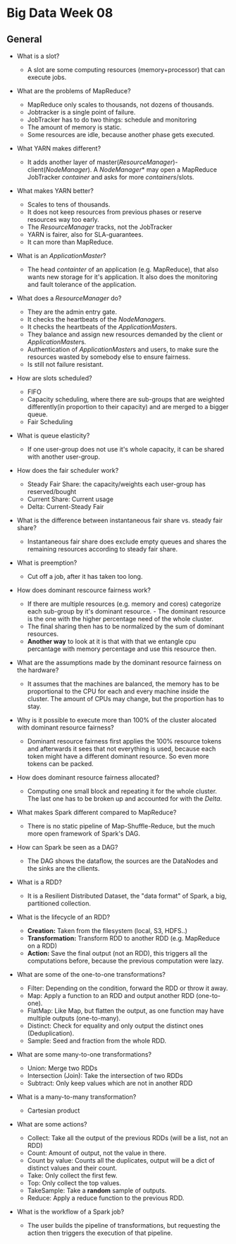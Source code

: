# Big Data Week 08
## General
- What is a slot?
	- A slot are some computing resources (memory+processor) that can execute jobs.
- What are the problems of MapReduce?
	- MapReduce only scales to thousands, not dozens of thousands.
	- Jobtracker is a single point of failure.
	- JobTracker has to do two things: schedule and monitoring
	- The amount of memory is static.
	- Some resources are idle, because another phase gets executed.
- What YARN makes different?
	- It adds another layer of master(*ResourceManager*)-client(*NodeManager*). A *NodeManager** may open a MapReduce JobTracker *container* and asks for more *containers*/slots.
- What makes YARN better?
	- Scales to tens of thousands.
	- It does not keep resources from previous phases or reserve resources way too early.
	- The *ResourceManager* tracks, not the JobTracker
	- YARN is fairer, also for SLA-guarantees.
	- It can more than MapReduce.
- What is an *ApplicationMaster*?
	- The head *containter* of an application (e.g. MapReduce), that also wants new storage for it's application. It also does the monitoring and fault tolerance of the application.
- What does a *ResourceManager* do?
	- They are the admin entry gate.
	- It checks the heartbeats of the *NodeManager*s.
	- It checks the heartbeats of the *ApplicationMaster*s.
	- They balance and assign new resources demanded by the client or *ApplicationMaster*s.
	- Authentication of *ApplicationMaster*s and users, to make sure the resources wasted by somebody else to ensure fairness.
	- Is still not failure resistant.
- How are slots scheduled?
	- FIFO
	- Capacity scheduling, where there are sub-groups that are weighted differently(in proportion to their capacity) and are merged to a bigger queue.
	- Fair Scheduling
- What is queue elasticity?
	- If one user-group does not use it's whole capacity, it can be shared with another user-group.
- How does the fair scheduler work?
	- Steady Fair Share: the capacity/weights each user-group has reserved/bought
	- Current Share: Current usage
	- Delta: Current-Steady Fair
- What is the difference between instantaneous fair share vs. steady fair share?
	- Instantaneous fair share does exclude empty queues and shares the remaining resources according to steady fair share.
- What is preemption?
	- Cut off a job, after it has taken too long.
- How does dominant rescource fairness work?
	- If there are multiple resources (e.g. memory and cores) categorize each sub-group by it's dominant resource.
			- The dominant resource is the one with the higher percentage need of the whole cluster.
	- The final sharing then has to be normalized by the sum of dominant resources.
	- **Another way** to look at it is that with that we entangle cpu percantage with memory percentage and use this resource then.
- What are the assumptions made by the dominant resource fairness on the hardware? 
	- It assumes that the machines are balanced, the memory has to be proportional to the CPU for each and every machine inside the cluster. The amount of CPUs may change, but the proportion has to stay.
- Why is it possible to execute more than 100% of the cluster alocated with dominant resource fairness?
	- Dominant resource fairness first applies the 100% resource tokens and afterwards it sees that not everything is used, because each token might have a different dominant resource. So even more tokens can be packed.
- How does dominant resource fairness allocated?
	- Computing one small block and repeating it for the whole cluster. The last one has to be broken up and accounted for with the *Delta*.

- What makes Spark different compared to MapReduce?
	- There is no static pipeline of Map-Shuffle-Reduce, but the much more open framework of Spark's DAG.
- How can Spark be seen as a DAG?
	- The DAG shows the dataflow, the sources are the DataNodes and the sinks are the cllients.
- What is a RDD?
	- It is a Resilient Distributed Dataset, the "data format" of Spark, a big, partitioned collection.
- What is the lifecycle of an RDD?
	- **Creation:** Taken from the filesystem (local, S3, HDFS..)
	- **Transformation:** Transform RDD to another RDD (e.g. MapReduce on a RDD)
	- **Action:** Save the final output (not an RDD), this triggers all the computations before, because the previous computation were lazy.
- What are some of the one-to-one transformations?
	- Filter: Depending on the condition, forward the RDD or throw it away.
	- Map: Apply a function to an RDD and output another RDD (one-to-one).
	- FlatMap: Like Map, but flatten the output, as one function may have multiple outputs (one-to-many).
	- Distinct: Check for equality and only output the distinct ones (Deduplication).
	- Sample: Seed and fraction from the whole RDD.
- What are some many-to-one transformations?
	- Union: Merge two RDDs
	- Intersection (Join): Take the intersection of two RDDs
	- Subtract: Only keep values which are not in another RDD
- What is a many-to-many transformation?
	- Cartesian product
- What are some actions?
	- Collect: Take all the output of the previous RDDs (will be a list, not an RDD)
	- Count: Amount of output, not the value in there.
	- Count by value: Counts all the duplicates, output will be a dict of distinct values and their count.
	- Take: Only collect the first few.
	- Top: Only collect the top values.
	- TakeSample: Take a **random** sample of outputs. 
	- Reduce: Apply a reduce function to the previous RDD.
- What is the workflow of a Spark job?
	- The user builds the pipeline of transformations, but requesting the action then triggers the execution of that pipeline.